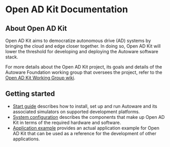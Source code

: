 # Open AD Kit Documentation

## About Open AD Kit

Open AD Kit aims to democratize autonomous drive (AD) systems by bringing the cloud and edge closer together. In doing so, Open AD Kit will lower the threshold for developing and deploying the Autoware software stack.

For more details about the Open AD Kit project, its goals and details of the Autoware Foundation working group that oversees the project, refer to the [Open AD Kit Working Group wiki](https://github.com/autowarefoundation/autoware-projects/wiki/Open-AD-Kit-working-group).

## Getting started

- [Start guide](start-guide) describes how to install, set up and run Autoware and its associated simulators on supported development platforms.
- [System configuration](system-configuration) describes the components that make up Open AD Kit in terms of the required hardware and software.
- [Application example](application-example) provides an actual application example for Open AD Kit that can be used as a reference for the development of other applications.
